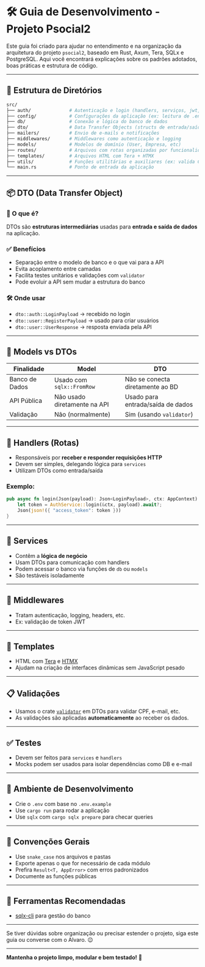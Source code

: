 # 🛠️ Guia de Desenvolvimento - Projeto Psocial2

Este guia foi criado para ajudar no entendimento e na organização da arquitetura do projeto `psocial2`, baseado em Rust, Axum, Tera, SQLx e PostgreSQL. Aqui você encontrará explicações sobre os padrões adotados, boas práticas e estrutura de código.

---

## 📁 Estrutura de Diretórios

```bash
src/
├── auth/              # Autenticação e login (handlers, serviços, jwt, etc)
├── config/            # Configurações da aplicação (ex: leitura de .env)
├── db/                # Conexão e lógica do banco de dados
├── dto/               # Data Transfer Objects (structs de entrada/saída)
├── mailers/           # Envio de e-mails e notificações
├── middlewares/       # Middlewares como autenticação e logging
├── models/            # Modelos de domínio (User, Empresa, etc)
├── routes/            # Arquivos com rotas organizadas por funcionalidade
├── templates/         # Arquivos HTML com Tera + HTMX
├── utils/             # Funções utilitárias e auxiliares (ex: valida CPF)
└── main.rs            # Ponto de entrada da aplicação
```

---

## 📦 DTO (Data Transfer Object)

### 📌 O que é?
DTOs são **estruturas intermediárias** usadas para **entrada e saída de dados** na aplicação.

### ✅ Benefícios
- Separação entre o modelo de banco e o que vai para a API
- Evita acoplamento entre camadas
- Facilita testes unitários e validações com `validator`
- Pode evoluir a API sem mudar a estrutura do banco

### 🛠️ Onde usar
- `dto::auth::LoginPayload` → recebido no login
- `dto::user::RegisterPayload` → usado para criar usuários
- `dto::user::UserResponse` → resposta enviada pela API

---

## 🧱 Models vs DTOs

| Finalidade        | Model                          | DTO                               |
|------------------|--------------------------------|-----------------------------------|
| Banco de Dados   | Usado com `sqlx::FromRow`      | Não se conecta diretamente ao BD  |
| API Pública      | Não usado diretamente na API   | Usado para entrada/saída de dados |
| Validação        | Não (normalmente)              | Sim (usando `validator`)          |

---

## 📡 Handlers (Rotas)

- Responsáveis por **receber e responder requisições HTTP**
- Devem ser simples, delegando lógica para `services`
- Utilizam DTOs como entrada/saída

### Exemplo:
```rust
pub async fn login(Json(payload): Json<LoginPayload>, ctx: AppContext) -> impl IntoResponse {
    let token = AuthService::login(&ctx, payload).await?;
    Json(json!({ "access_token": token }))
}
```

---

## 🧠 Services

- Contêm a **lógica de negócio**
- Usam DTOs para comunicação com handlers
- Podem acessar o banco via funções de `db` ou `models`
- São testáveis isoladamente

---

## 🔐 Middlewares

- Tratam autenticação, logging, headers, etc.
- Ex: validação de token JWT

---

## 📝 Templates

- HTML com [Tera](https://tera.netlify.app/) e [HTMX](https://htmx.org/)
- Ajudam na criação de interfaces dinâmicas sem JavaScript pesado

---

## 📋 Validações

- Usamos o crate [`validator`](https://docs.rs/validator/latest/validator/) em DTOs para validar CPF, e-mail, etc.
- As validações são aplicadas **automaticamente** ao receber os dados.

---

## ✅ Testes

- Devem ser feitos para `services` e `handlers`
- Mocks podem ser usados para isolar dependências como DB e e-mail

---

## 🧪 Ambiente de Desenvolvimento

- Crie o `.env` com base no `.env.example`
- Use `cargo run` para rodar a aplicação
- Use `sqlx` com `cargo sqlx prepare` para checar queries

---

## 🧠 Convenções Gerais

- Use `snake_case` nos arquivos e pastas
- Exporte apenas o que for necessário de cada módulo
- Prefira `Result<T, AppError>` com erros padronizados
- Documente as funções públicas

---

## 🧰 Ferramentas Recomendadas

- [sqlx-cli](https://docs.rs/sqlx/latest/sqlx/macro.query.html) para gestão do banco

---

Se tiver dúvidas sobre organização ou precisar estender o projeto, siga este guia ou converse com o Alvaro. 😉

---

**Mantenha o projeto limpo, modular e bem testado!** 💪

